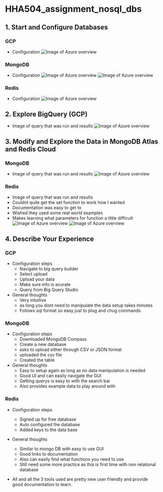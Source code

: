 # HHA504_assignment_nosql_dbs



## 1. Start and Configure Databases

### GCP 
- Configuration 
![Image of Azure overview](https://github.com/zgiannuzzi/HHA504_assignment_nosql_dbs/blob/main/GCP_bigq1.png) 


### MongoDB
- Configuration 
![Image of Azure overview](https://github.com/zgiannuzzi/HHA504_assignment_nosql_dbs/blob/main/mongodb1.png) 
![Image of Azure overview](https://github.com/zgiannuzzi/HHA504_assignment_nosql_dbs/blob/main/mongodb2.png)

### Redis
- Configuration 
![Image of Azure overview](https://github.com/zgiannuzzi/HHA504_assignment_nosql_dbs/blob/main/redis_1.png)

## 2. Explore BigQuery (GCP)
- Image of query that was run and results 
![Image of Azure overview](https://github.com/zgiannuzzi/HHA504_assignment_nosql_dbs/blob/main/GCP_bigq2.png) 


## 3. Modify and Explore the Data in MongoDB Atlas and Redis Cloud

### MongoDB 
- Image of query that was run and results 
![Image of Azure overview](https://github.com/zgiannuzzi/HHA504_assignment_nosql_dbs/blob/main/mongodb3.png)

### Redis
- Image of query that was run and results
- Couldnt quite get the set function to work how I wanted
- Documentation was easy to get to
- Wished they used some real world examples
- Makes learning what parameters for function a little difficult 
![Image of Azure overview](https://github.com/zgiannuzzi/HHA504_assignment_nosql_dbs/blob/main/redis_2.png)
![Image of Azure overview](https://github.com/zgiannuzzi/HHA504_assignment_nosql_dbs/blob/main/redis_3.png)

## 4. Describe Your Experience

### GCP

- Configuration steps
  - Navigate to big query builder
  - Select upload
  - Upload your data
  - Make sure info is acurate
  - Query from Big Query Studio
- General thoughts
  - Very intuitive
  - as long you dont need to manipulate the data setup takes minutes
  - Follows sql format so easy just to plug and chug commands 
### MongoDB
- Configuration steps
  - Downloaded MongoDB Compass
  - Create a new database
  - asks to upload either through CSV or JSON format
  - uploaded the csv file
  - Created the table
- General thoughts
  - Easy to setup again as long as no data manipulation is needed
  - Good UI and can easily navigate the GUI
  - Getting querys is easy to with the search bar
  - Also provides example data to play around with
### Redis 
- Configuration steps
  - Signed up for free database
  - Auto configured the database
  - Added keys to the data base
- General thoughts
  - Similar to mongo DB with easy to use GUI
  - Good links to documentation
  - Also can easily find what functions you need to use
  - Still need some more practice as this is first time with non relational database

- All and all the 3 tools used are pretty new user friendly and provide good documentation to learn.















